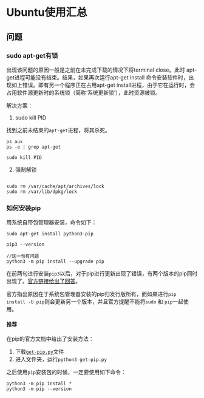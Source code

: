 # Ubuntu使用汇总

## 问题
### sudo apt-get有锁
出现该问题的原因一般是之前在未完成下载的情况下将terminal close。此时 apt-get进程可能没有结束。结果，如果再次运行apt-get install 命令安装软件时，出现如上错误。即有另一个程序正在占用apt-get install进程，由于它在运行时，会占用软件源更新时的系统锁（简称‘系统更新锁’），此时资源被锁。

解决方案：

1. sudo kill PID

找到之前未结束的`apt-get`进程，将其杀死。
```shell
ps aux
ps -e | grep apt-get

sudo kill PID
```

2. 强制解锁

```shell

sudo rm /var/cache/apt/archives/lock  
sudo rm /var/lib/dpkg/lock
```


### 如何安装pip
用系统自带包管理器安装，命令如下：
```shell
sudo apt-get install python3-pip

pip3 --version

//这一句有问题
python3 -m pip install --upgrade pip
```

在前两句进行安装`pip3`以后，对于pip进行更新出现了错误，有两个版本的pip同时出现了。[官方链接给出了回答](https://github.com/pypa/pip/issues/5599)。

官方指出原因在于系统包管理器安装的pip归发行版所有，而如果进行`pip install -U pip`则会更新另一个版本，并且官方提醒不能将`sudo` 和 `pip`一起使用。

#### 推荐
在pip的官方文档中给出了安装方法：
1. 下载[`get-pip.py`](https://bootstrap.pypa.io/get-pip.py)文件
2. 进入文件夹，运行`python3 get-pip.py`

之后使用`pip`安装包的时候，一定要使用如下命令：
```shell
python3 -m pip install *
python3 -m pip --version
```